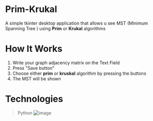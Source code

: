 # Prim-Krukal

A simple tkinter desktop application that allows u see MST (Minimum Spanning Tree ) using 
**Prim**  or **Krukal** algorithms
# How It Works

 1. Write your graph adjacency matrix on the Text Field
 2. Press "Save button" 
 3. Choose either **prim** or **kruskal** algorithm by pressing the buttons
 4. The MST will be shown
 # **Technologies**

>  Python
![image](https://drive.google.com/uc?export=view&id=1Q4Fh1yZfSXnZH0bqd6_NsQcRlpRjCdXR)


 
